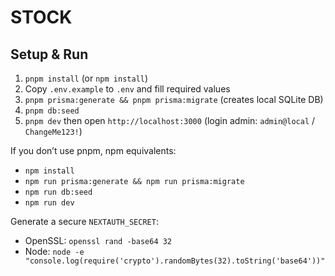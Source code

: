 # STOCK

## Setup & Run

1. `pnpm install` (or `npm install`)
2. Copy `.env.example` to `.env` and fill required values
3. `pnpm prisma:generate && pnpm prisma:migrate` (creates local SQLite DB)
4. `pnpm db:seed`
5. `pnpm dev` then open `http://localhost:3000` (login admin: `admin@local` / `ChangeMe123!`)

If you don’t use pnpm, npm equivalents:

- `npm install`
- `npm run prisma:generate && npm run prisma:migrate`
- `npm run db:seed`
- `npm run dev`

Generate a secure `NEXTAUTH_SECRET`:

- OpenSSL: `openssl rand -base64 32`
- Node: `node -e "console.log(require('crypto').randomBytes(32).toString('base64'))"`
